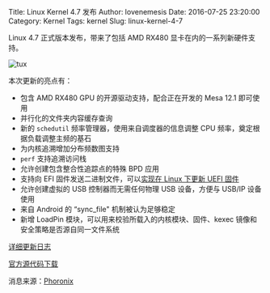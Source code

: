 Title: Linux Kernel 4.7 发布
Author: lovenemesis
Date: 2016-07-25 23:20:00
Category: Kernel
Tags: kernel
Slug: linux-kernel-4-7

Linux 4.7 正式版本发布，带来了包括 AMD RX480 显卡在内的一系列新硬件支持。

<!-- PELICAN_END_SUMMARY -->

![tux]({filename}/images/tux.png)

本次更新的亮点有：

* 包含 AMD RX480 GPU 的开源驱动支持，配合正在开发的 Mesa 12.1 即可使用
* 并行化的文件夹内容缓存查询
* 新的 `schedutil` 频率管理器，使用来自调度器的信息调整 CPU 频率，奠定根据负载调整主频的基石
* 为内核追溯增加分布频数图支持
* `perf` 支持追溯访问栈
* 允许创建包含整合性追踪点的特殊 BPD 应用
* 支持向 EFI 固件发送二进制文件，可以[实现在 Linux 下更新 UEFI 固件](https://blogs.intel.com/evangelists/2015/06/23/better-firmware-updates-in-linux-using-uefi-capsules/)
* 允许创建虚拟的 USB 控制器而无需任何物理 USB 设备，方便与 USB/IP 设备使用
* 来自 Android 的 “sync_file" 机制被认为足够稳定
* 新增 LoadPin 模块，可以用来校验所载入的内核模块、固件、kexec 镜像和安全策略是否源自同一文件系统
 
[详细更新日志](http://kernelnewbies.org/Linux_4.7)

[官方源代码下载](https://cdn.kernel.org/pub/linux/kernel/v4.x/linux-4.7.tar.xz)

消息来源：[Phoronix](https://www.phoronix.com/scan.php?page=news_item&px=Linux-4.7-Released)



